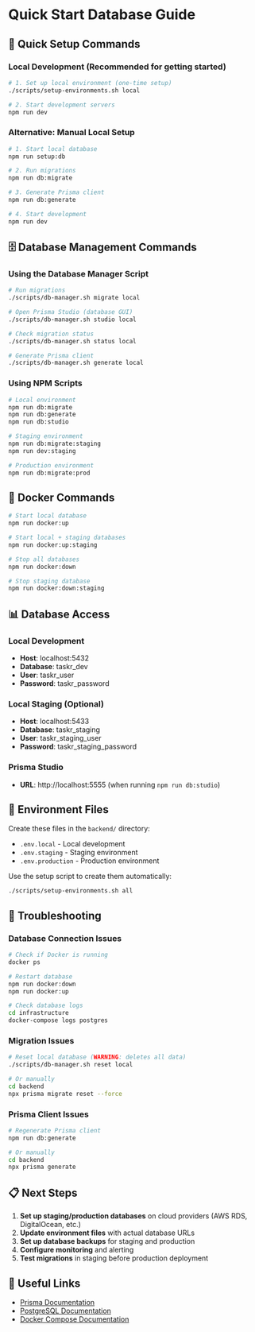 # Quick Start Database Guide

## 🚀 Quick Setup Commands

### Local Development (Recommended for getting started)

```bash
# 1. Set up local environment (one-time setup)
./scripts/setup-environments.sh local

# 2. Start development servers
npm run dev
```

### Alternative: Manual Local Setup

```bash
# 1. Start local database
npm run setup:db

# 2. Run migrations
npm run db:migrate

# 3. Generate Prisma client
npm run db:generate

# 4. Start development
npm run dev
```

## 🗄️ Database Management Commands

### Using the Database Manager Script

```bash
# Run migrations
./scripts/db-manager.sh migrate local

# Open Prisma Studio (database GUI)
./scripts/db-manager.sh studio local

# Check migration status
./scripts/db-manager.sh status local

# Generate Prisma client
./scripts/db-manager.sh generate local
```

### Using NPM Scripts

```bash
# Local environment
npm run db:migrate
npm run db:generate
npm run db:studio

# Staging environment
npm run db:migrate:staging
npm run dev:staging

# Production environment
npm run db:migrate:prod
```

## 🐳 Docker Commands

```bash
# Start local database
npm run docker:up

# Start local + staging databases
npm run docker:up:staging

# Stop all databases
npm run docker:down

# Stop staging database
npm run docker:down:staging
```

## 📊 Database Access

### Local Development
- **Host**: localhost:5432
- **Database**: taskr_dev
- **User**: taskr_user
- **Password**: taskr_password

### Local Staging (Optional)
- **Host**: localhost:5433
- **Database**: taskr_staging
- **User**: taskr_staging_user
- **Password**: taskr_staging_password

### Prisma Studio
- **URL**: http://localhost:5555 (when running `npm run db:studio`)

## 🔧 Environment Files

Create these files in the `backend/` directory:

- `.env.local` - Local development
- `.env.staging` - Staging environment
- `.env.production` - Production environment

Use the setup script to create them automatically:
```bash
./scripts/setup-environments.sh all
```

## 🚨 Troubleshooting

### Database Connection Issues
```bash
# Check if Docker is running
docker ps

# Restart database
npm run docker:down
npm run docker:up

# Check database logs
cd infrastructure
docker-compose logs postgres
```

### Migration Issues
```bash
# Reset local database (WARNING: deletes all data)
./scripts/db-manager.sh reset local

# Or manually
cd backend
npx prisma migrate reset --force
```

### Prisma Client Issues
```bash
# Regenerate Prisma client
npm run db:generate

# Or manually
cd backend
npx prisma generate
```

## 📋 Next Steps

1. **Set up staging/production databases** on cloud providers (AWS RDS, DigitalOcean, etc.)
2. **Update environment files** with actual database URLs
3. **Set up database backups** for staging and production
4. **Configure monitoring** and alerting
5. **Test migrations** in staging before production deployment

## 🔗 Useful Links

- [Prisma Documentation](https://www.prisma.io/docs/)
- [PostgreSQL Documentation](https://www.postgresql.org/docs/)
- [Docker Compose Documentation](https://docs.docker.com/compose/)

